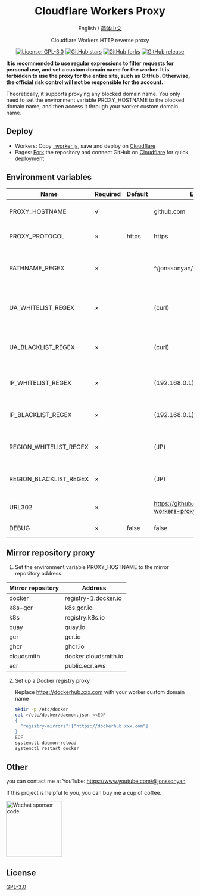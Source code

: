 <div align="center">

<h1 align="center">Cloudflare Workers Proxy</h1>

English / [简体中文](README.md)

Cloudflare Workers HTTP reverse proxy

<p>
<a href="https://www.gnu.org/licenses/gpl-3.0.html"><img src="https://img.shields.io/github/license/jonssonyan/cf-workers-proxy" alt="License: GPL-3.0"></a>
<a href="https://github.com/jonssonyan/cf-workers-proxy/stargazers"><img src="https://img.shields.io/github/stars/jonssonyan/cf-workers-proxy" alt="GitHub stars"></a>
<a href="https://github.com/jonssonyan/cf-workers-proxy/forks"><img src="https://img.shields.io/github/forks/jonssonyan/cf-workers-proxy" alt="GitHub forks"></a>
<a href="https://github.com/jonssonyan/cf-workers-proxy/releases"><img src="https://img.shields.io/github/v/release/jonssonyan/cf-workers-proxy" alt="GitHub release"></a>
</p>

</div>

**It is recommended to use regular expressions to filter requests for personal use, and set a custom domain name for the worker. It
is forbidden to use the proxy for the entire site, such as GitHub. Otherwise, the official risk control will not be
responsible for the account.**

Theoretically, it supports proxying any blocked domain name. You only need to set the environment variable
PROXY_HOSTNAME to the blocked domain name, and then access it through your worker custom domain name.

## Deploy

- Workers: Copy [_worker.js](_worker.js), save and deploy on [Cloudflare](https://www.cloudflare.com)
- Pages: [Fork](https://github.com/jonssonyan/cf-workers-proxy/fork) the repository and connect GitHub on [Cloudflare](https://www.cloudflare.com) for quick deployment

## Environment variables

| Name                   | Required | Default | Example                                        | Remark                                      |
|------------------------|----------|---------|------------------------------------------------|---------------------------------------------|
| PROXY_HOSTNAME         | √        |         | github.com                                     | Proxy address hostname                      |
| PROXY_PROTOCOL         | ×        | https   | https                                          | Proxy address protocol                      |
| PATHNAME_REGEX         | ×        |         | ^/jonssonyan/                                  | Regular expression for proxy address path   |
| UA_WHITELIST_REGEX     | ×        |         | (curl)                                         | Regular expression for User-Agent whitelist |
| UA_BLACKLIST_REGEX     | ×        |         | (curl)                                         | Regular expression for User-Agent blacklist |
| IP_WHITELIST_REGEX     | ×        |         | (192.168.0.1)                                  | Regular expression for IP whitelist         |
| IP_BLACKLIST_REGEX     | ×        |         | (192.168.0.1)                                  | Regular expression for IP blacklist         |
| REGION_WHITELIST_REGEX | ×        |         | (JP)                                           | Regular expression for region whitelist     |
| REGION_BLACKLIST_REGEX | ×        |         | (JP)                                           | Regular expression for region blacklist     |
| URL302                 | ×        |         | https://github.com/jonssonyan/cf-workers-proxy | 302 Redirect address                        |
| DEBUG                  | ×        | false   | false                                          | Enable DEBUG                                |

## Mirror repository proxy

1. Set the environment variable PROXY_HOSTNAME to the mirror repository address.

| Mirror repository | Address              |     
|-------------------|----------------------|
| docker            | registry-1.docker.io |   
| k8s-gcr           | k8s.gcr.io           |   
| k8s               | registry.k8s.io      |    
| quay              | quay.io              |   
| gcr               | gcr.io               |  
| ghcr              | ghcr.io              |   
| cloudsmith        | docker.cloudsmith.io |   
| ecr               | public.ecr.aws       |  

2. Set up a Docker registry proxy

   Replace https://dockerhub.xxx.com with your worker custom domain name

   ```bash
   mkdir -p /etc/docker
   cat >/etc/docker/daemon.json <<EOF
   {
     "registry-mirrors":["https://dockerhub.xxx.com"]
   }
   EOF
   systemctl daemon-reload
   systemctl restart docker
   ```

## Other

you can contact me at YouTube: https://www.youtube.com/@jonssonyan

If this project is helpful to you, you can buy me a cup of coffee.

<img src="https://github.com/jonssonyan/install-script/assets/46235235/cce90c48-27d3-492c-af3e-468b656bdd06" width="150" alt="Wechat sponsor code" title="Wechat sponsor code"/>

## License

[GPL-3.0](LICENSE)